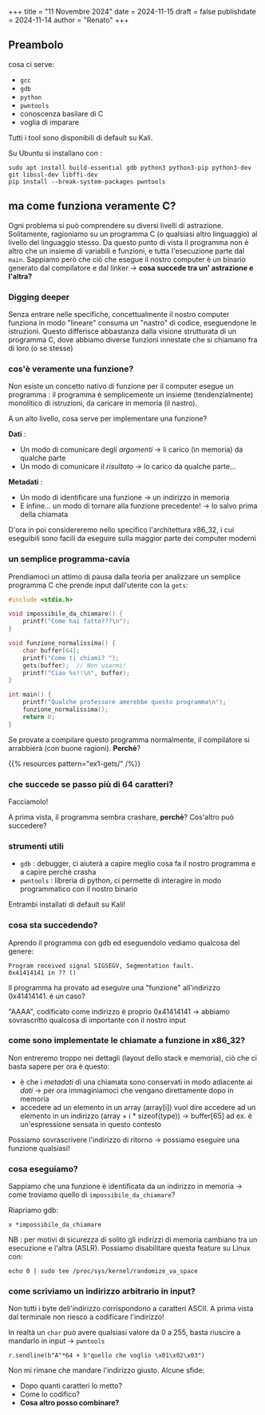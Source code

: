 +++
title = "11 Novembre 2024"
date = 2024-11-15
draft = false
publishdate = 2024-11-14
author = "Renato"
+++


## Preambolo

cosa ci serve:

- `gcc`
- `gdb`
- `python`
- `pwntools`
- conoscenza basilare di C
- voglia di imparare

Tutti i tool sono disponibili di default su Kali.

Su Ubuntu si installano con :

```
sudo apt install build-essential gdb python3 python3-pip python3-dev git libssl-dev libffi-dev
pip install --break-system-packages pwntools
```

## ma come funziona veramente C?

Ogni problema si può comprendere su diversi livelli di astrazione. Solitamente, ragioniamo su un programma C (o qualsiasi altro linguaggio) al livello del linguaggio stesso.
Da questo punto di vista il programma non è altro che un insieme di variabili e funzioni, e tutta l'esecuzione parte dal `main`. Sappiamo però che ciò che esegue il nostro computer è un binario generato dal compilatore e dal linker -> **cosa succede tra un' astrazione e l'altra?**

### Digging deeper

Senza entrare nelle specifiche, concettualmente il nostro computer funziona in modo "lineare" consuma un "nastro" di codice, eseguendone le istruzioni.
Questo differisce abbastanza dalla visione strutturata di un programma C, dove abbiamo diverse funzioni innestate che si chiamano fra di loro (o se stesse)

### cos'è veramente una funzione?

Non esiste un concetto nativo di funzione per il computer esegue un programma : il programma è semplicemente un insieme (tendenzialmente) monolitico di istruzioni, da caricare in memoria (il nastro).

A un alto livello, cosa serve per implementare una funzione?

**Dati** :

- Un modo di comunicare degli _argomenti_ -> li carico (in memoria) da qualche parte
- Un modo di comunicare il _risultato_ -> lo carico da qualche parte...

**Metadati** :

- Un modo di identificare una funzione -> un indirizzo in memoria
- E infine... un modo di tornare alla funzione precedente! -> lo salvo prima della chiamata

D'ora in poi considereremo nello specifico l'architettura x86_32, i cui eseguibili sono facili da eseguire sulla maggior parte dei computer moderni

### un semplice programma-cavia

Prendiamoci un attimo di pausa dalla teoria per analizzare un semplice programma C che prende input dall'utente con la `gets`:

```c
#include <stdio.h>

void impossibile_da_chiamare() {
    printf("Come hai fatto???\n");
}

void funzione_normalissima() {
    char buffer[64];
    printf("Come ti chiami? ");
    gets(buffer);  // Non usarmi!
    printf("Ciao %s!!\n", buffer);
}

int main() {
    printf("Qualche professore amerebbe questo programma\n");
    funzione_normalissima();
    return 0;
}
```

Se provate a compilare questo programma normalmente, il compilatore si arrabbierà (con buone ragioni). **Perchè**?

{{% resources pattern="ex1-gets/" /%}}

### che succede se passo più di 64 caratteri?

Facciamolo!

A prima vista, il programma sembra crashare, **perchè**? Cos'altro può succedere?

### strumenti utili

- `gdb` : debugger, ci aiuterà a capire meglio cosa fa il nostro programma e a capire perchè crasha
- `pwntools` : libreria di python, ci permette di interagire in modo programmatico con il nostro binario

Entrambi installati di default su Kali!

### cosa sta succedendo?

Aprendo il programma con gdb ed eseguendolo vediamo qualcosa del genere:

```
Program received signal SIGSEGV, Segmentation fault.
0x41414141 in ?? ()
```

Il programma ha provato ad eseguire una "funzione" all'indirizzo 0x41414141. è un caso?

"AAAA", codificato come indirizzo è proprio 0x41414141 -> abbiamo sovrascritto qualcosa di importante con il nostro input

### come sono implementate le chiamate a funzione in x86_32?

Non entreremo troppo nei dettagli (layout dello stack e memoria), ciò che ci basta sapere per ora è questo:

- è che i _metadati_ di una chiamata sono conservati in modo adiacente ai _dati_ -> per ora immaginiamoci che vengano direttamente dopo in memoria
- accedere ad un elemento in un array (array[i]) vuol dire accedere ad un elemento in un indirizzo (array + i * sizeof(type)) -> buffer[65] ad ex. è un'espressione sensata in questo contesto

Possiamo sovrascrivere l'indirizzo di ritorno -> possiamo eseguire una funzione qualsiasi!

### cosa eseguiamo?

Sappiamo che una funzione è identificata da un indirizzo in memoria -> come troviamo quello di `impossibile_da_chiamare`?

Riapriamo gdb:

```
x *impossibile_da_chiamare
```

NB : per motivi di sicurezza di solito gli indirizzi di memoria cambiano tra un esecuzione e l'altra (ASLR). Possiamo disabilitare questa feature su Linux con:

```
echo 0 | sudo tee /proc/sys/kernel/randomize_va_space
```

### come scriviamo un indirizzo arbitrario in input?

Non tutti i byte dell'indirizzo corrispondono a caratteri ASCII. A prima vista dal terminale non riesco a codificare l'indirizzo!

In realtà un `char` può avere qualsiasi valore da 0 a 255, basta riuscire a mandarlo in input -> `pwntools`

```
r.sendline(b"A"*64 + b"quello che voglio \x01\x02\x03")
```

Non mi rimane che mandare l'indirizzo giusto. Alcune sfide:

- Dopo quanti caratteri lo metto?
- Come lo codifico?
- **Cosa altro posso combinare?**
